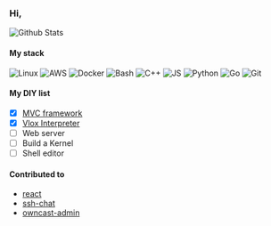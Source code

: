 ### Hi,

<!--
**sytranvn/sytranvn** is a ✨ _special_ ✨ repository because its `README.md` (this file) appears on your GitHub profile.

Here are some ideas to get you started:

- 🔭 I’m currently working on ...
- 🌱 I’m currently learning ...
- 👯 I’m looking to collaborate on ...
- 🤔 I’m looking for help with ...
- 💬 Ask me about ...
- 📫 How to reach me: ...
- 😄 Pronouns: ...
- ⚡ Fun fact: ...
-->
![Github Stats](https://github-readme-stats.vercel.app/api?username=sytranvn&show_icons=true&title_color=000&icon_color=000&text_color=000)

#### My stack

![Linux](https://img.shields.io/static/v1?style=square&color=0F0F0F&logoColor=FFFFCC&logo=linux&label=&message=Linux)
![AWS](https://img.shields.io/static/v1?style=square&color=0F0F0F&logoColor=FFFFCC&logo=amazon-aws&label=&message=AWS)
![Docker](https://img.shields.io/static/v1?style=square&color=0F0F0F&logoColor=FFFFCC&logo=docker&label=&message=Docker)
![Bash](https://img.shields.io/static/v1?style=square&color=0F0F0F&logoColor=FFFFCC&logo=gnu-bash&label=&message=Bash)
![C++](https://img.shields.io/static/v1?style=square&color=0F0F0F&logoColor=FFFFCC&logo=c&label=&message=C%2FC%2B%2B)
![JS](https://img.shields.io/static/v1?style=square&color=0F0F0F&logoColor=FFFFCC&logo=javascript&label=&message=Javascript)
![Python](https://img.shields.io/static/v1?style=square&color=0F0F0F&logoColor=FFFFCC&logo=python&label=&message=Python)
![Go](https://img.shields.io/static/v1?style=square&color=0F0F0F&logoColor=FFFFCC&logo=go&label=&message=Go)
![Git](https://img.shields.io/static/v1?style=square&color=0F0F0F&logoColor=FFFFCC&logo=git&label=&message=Git)

#### My DIY list
- [x] [MVC framework](https://gitlab.com/sytranvn/NakedMVC)
- [x] [Vlox Interpreter](https://github.com/sytranvn/vlox)
- [ ] Web server
- [ ] Build a Kernel 
- [ ] Shell editor

#### Contributed to
- [react](https://github.com/facebook/react)
- [ssh-chat](https://github.com/shazow/ssh-chat)
- [owncast-admin](https://github.com/owncast/owncast-admin)
